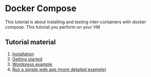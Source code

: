 # Docker Compose

This tutorial is about installing and testing inter-containers with docker compose. This tutorial you perform on your VM

Tutorial material
--------------------
1. [Installation](https://docs.docker.com/compose/install/)
2. [Getting started](https://docs.docker.com/compose/gettingstarted/)
3. [Wordpress example](https://training-course-material.com/training/Docker_Compose)
4. [Run a simple web app (more detailed example)](http://training.play-with-docker.com/node-sql-server-docker/)
